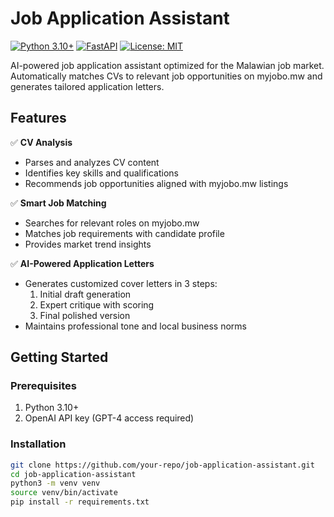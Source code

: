 # Job Application Assistant

[![Python 3.10+](https://img.shields.io/badge/Python-3.10%2B-blue)](https://www.python.org/)
[![FastAPI](https://img.shields.io/badge/FastAPI-0.104.1-green)](https://fastapi.tiangolo.com/)
[![License: MIT](https://img.shields.io/badge/License-MIT-yellow.svg)](https://opensource.org/licenses/MIT)

AI-powered job application assistant optimized for the Malawian job market. Automatically matches CVs to relevant job opportunities on myjobo.mw and generates tailored application letters.

## Features
✅ **CV Analysis**  
- Parses and analyzes CV content  
- Identifies key skills and qualifications  
- Recommends job opportunities aligned with myjobo.mw listings  

✅ **Smart Job Matching**  
- Searches for relevant roles on myjobo.mw  
- Matches job requirements with candidate profile  
- Provides market trend insights  

✅ **AI-Powered Application Letters**  
- Generates customized cover letters in 3 steps:  
  1. Initial draft generation  
  2. Expert critique with scoring  
  3. Final polished version  
- Maintains professional tone and local business norms  

## Getting Started

### Prerequisites
1. Python 3.10+
2. OpenAI API key (GPT-4 access required)

### Installation
```bash
git clone https://github.com/your-repo/job-application-assistant.git
cd job-application-assistant
python3 -m venv venv
source venv/bin/activate
pip install -r requirements.txt